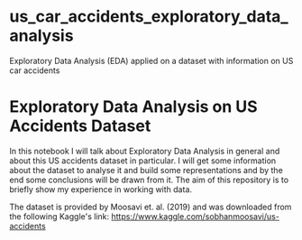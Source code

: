 # us_car_accidents_exploratory_data_analysis
Exploratory Data Analysis (EDA) applied on a dataset with information on US car accidents

# Exploratory Data Analysis on US Accidents Dataset
In this notebook I will talk about Exploratory Data Analysis in general and about this US accidents dataset in particular. I will get some information about the dataset to analyse it and build some representations and by the end some conclusions will be drawn from it. The aim of this repository is to briefly show my experience in working with data.

The dataset is provided by Moosavi et. al. (2019) and was downloaded from the following Kaggle's link: https://www.kaggle.com/sobhanmoosavi/us-accidents
